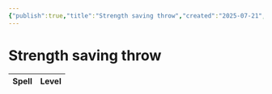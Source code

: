 ```yaml
---
{"publish":true,"title":"Strength saving throw","created":"2025-07-21","modified":"2025-07-23T16:21:23.990+02:00","published":"2025-07-21","cssclasses":""}
---
```


# Strength saving throw
| Spell | Level |
| ----- | ----- |


